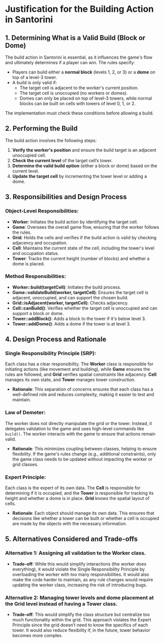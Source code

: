 # Justification for the Building Action in Santorini

## 1. Determining What is a Valid Build (Block or Dome)

The build action in Santorini is essential, as it influences the game's flow and ultimately determines if a player can win. The rules specify:
- Players can build either a **normal block** (levels 1, 2, or 3) or a **dome** on top of a level-3 tower.
- A build is only valid if:
  - The target cell is adjacent to the worker's current position.
  - The target cell is unoccupied (no workers or domes).
  - Domes can only be placed on top of level-3 towers, while normal blocks can be built on cells with towers of level 0, 1, or 2.

The implementation must check these conditions before allowing a build.

## 2. Performing the Build

The build action involves the following steps:
1. **Verify the worker's position** and ensure the build target is an adjacent unoccupied cell.
2. **Check the current level** of the target cell’s tower.
3. **Determine the valid build option** (either a block or dome) based on the current level.
4. **Update the target cell** by incrementing the tower level or adding a dome.

## 3. Responsibilities and Design Process

### Object-Level Responsibilities:
- **Worker**: Initiates the build action by identifying the target cell.
- **Game**: Oversees the overall game flow, ensuring that the worker follows the rules.
- **Grid**: Holds the cells and verifies if the build action is valid by checking adjacency and occupation.
- **Cell**: Maintains the current state of the cell, including the tower's level and occupation status.
- **Tower**: Tracks the current height (number of blocks) and whether a dome is placed.

### Method Responsibilities:
- **Worker::build(targetCell)**: Initiates the build process.
- **Game::validateBuild(worker, targetCell)**: Ensures the target cell is adjacent, unoccupied, and can support the chosen build.
- **Grid::isAdjacent(worker, targetCell)**: Checks adjacency.
- **Cell::canBuild()**: Verifies whether the target cell is unoccupied and can support a block or dome.
- **Tower::addBlock()**: Adds a block to the tower if it's below level 3.
- **Tower::addDome()**: Adds a dome if the tower is at level 3.

## 4. Design Process and Rationale

### Single Responsibility Principle (SRP):
Each class has a clear responsibility. The **Worker** class is responsible for initiating actions (like movement and building), while **Game** ensures the rules are followed, and **Grid** verifies spatial constraints like adjacency. **Cell** manages its own state, and **Tower** manages tower construction.

- **Rationale**: This separation of concerns ensures that each class has a well-defined role and reduces complexity, making it easier to test and maintain.

### Law of Demeter:
The worker does not directly manipulate the grid or the tower. Instead, it delegates validation to the game and uses high-level commands like `build()`. The worker interacts with the game to ensure that actions remain valid.

- **Rationale**: This minimizes coupling between classes, helping to ensure flexibility. If the game's rules change (e.g., additional constraints), only the game class needs to be updated without impacting the worker or grid classes.

### Expert Principle:
Each class is the expert of its own data. The **Cell** is responsible for determining if it is occupied, and the **Tower** is responsible for tracking its height and whether a dome is in place. **Grid** knows the spatial layout of cells.

- **Rationale**: Each object should manage its own data. This ensures that decisions like whether a tower can be built or whether a cell is occupied are made by the objects with the necessary information.

## 5. Alternatives Considered and Trade-offs

### Alternative 1: Assigning all validation to the **Worker** class.
- **Trade-off**: While this would simplify interactions (the worker does everything), it would violate the Single Responsibility Principle by overloading the worker with too many responsibilities. It would also make the code harder to maintain, as any rule changes would require updating the worker class, increasing the risk of introducing bugs.

### Alternative 2: Managing tower levels and dome placement at the **Grid** level instead of having a **Tower** class.
- **Trade-off**: This would simplify the class structure but centralize too much functionality within the grid. This approach violates the Expert Principle since the grid doesn’t need to know the specifics of each tower. It would also reduce flexibility if, in the future, tower behavior becomes more complex.
